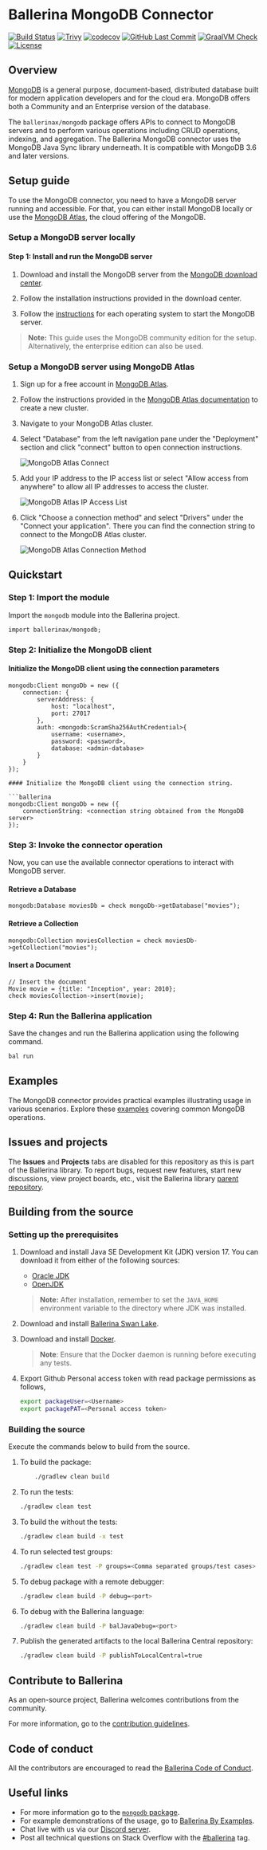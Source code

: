 # Ballerina MongoDB Connector

[![Build Status](https://github.com/ballerina-platform/module-ballerinax-mongodb/workflows/CI/badge.svg)](https://github.com/ballerina-platform/module-ballerinax-mongodb/actions?query=workflow%3ACI)
[![Trivy](https://github.com/ballerina-platform/module-ballerinax-mongodb/actions/workflows/trivy-scan.yml/badge.svg)](https://github.com/ballerina-platform/module-ballerinax-mongodb/actions/workflows/trivy-scan.yml)
[![codecov](https://codecov.io/gh/ballerina-platform/module-ballerinax-mongodb/branch/master/graph/badge.svg)](https://codecov.io/gh/ballerina-platform/module-ballerinax-mongodb)
[![GitHub Last Commit](https://img.shields.io/github/last-commit/ballerina-platform/module-ballerinax-mongodb.svg)](https://github.com/ballerina-platform/module-ballerinax-mongodb/commits/master)
[![GraalVM Check](https://github.com/ballerina-platform/module-ballerinax-mongodb/actions/workflows/build-with-bal-test-native.yml/badge.svg)](https://github.com/ballerina-platform/module-ballerinax-mongodb/actions/workflows/build-with-bal-test-native.yml)
[![License](https://img.shields.io/badge/License-Apache%202.0-blue.svg)](https://opensource.org/licenses/Apache-2.0)

## Overview

[MongoDB](https://docs.mongodb.com/v4.2/) is a general purpose, document-based, distributed database built for modern application developers and for the cloud era. MongoDB offers both a Community and an Enterprise version of the database.

The `ballerinax/mongodb` package offers APIs to connect to MongoDB servers and to perform various operations including CRUD operations, indexing, and aggregation. The Ballerina MongoDB connector uses the MongoDB Java Sync library underneath. It is compatible with MongoDB 3.6 and later versions.

## Setup guide

To use the MongoDB connector, you need to have a MongoDB server running and accessible. For that, you can either install MongoDB locally or use the [MongoDB Atlas](https://www.mongodb.com/cloud/atlas/register), the cloud offering of the MongoDB.

### Setup a MongoDB server locally

#### Step 1: Install and run the MongoDB server

1. Download and install the MongoDB server from the [MongoDB download center](https://www.mongodb.com/try/download/community).

2. Follow the installation instructions provided in the download center.

3. Follow the [instructions](https://www.mongodb.com/docs/manual/administration/install-community/#std-label-install-mdb-community-edition) for each operating system to start the MongoDB server.

> **Note:** This guide uses the MongoDB community edition for the setup. Alternatively, the enterprise edition can also be used.

### Setup a MongoDB server using MongoDB Atlas

1. Sign up for a free account in [MongoDB Atlas](https://www.mongodb.com/cloud/atlas/register).

2. Follow the instructions provided in the [MongoDB Atlas documentation](https://docs.atlas.mongodb.com/getting-started/) to create a new cluster.

3. Navigate to your MongoDB Atlas cluster.

4. Select "Database" from the left navigation pane under the "Deployment" section and click "connect" button to open connection instructions.

    ![MongoDB Atlas Connect](https://raw.githubusercontent.com/ballerina-platform/module-ballerinax-mongodb/master/docs/setup/resources/mongodb-atlas-connect.png)

5. Add your IP address to the IP access list or select "Allow access from anywhere" to allow all IP addresses to access the cluster.

    ![MongoDB Atlas IP Access List](https://raw.githubusercontent.com/ballerina-platform/module-ballerinax-mongodb/master/docs/setup/resources/mongodb-atlas-ip-access-list.png)

6. Click "Choose a connection method" and select "Drivers" under the "Connect your application". There you can find the connection string to connect to the MongoDB Atlas cluster.

    ![MongoDB Atlas Connection Method](https://raw.githubusercontent.com/ballerina-platform/module-ballerinax-mongodb/master/docs/setup/resources/mongodb-atlas-connection-method.png)

## Quickstart

### Step 1: Import the module

Import the `mongodb` module into the Ballerina project.

```ballerina
import ballerinax/mongodb;
```

### Step 2: Initialize the MongoDB client

#### Initialize the MongoDB client using the connection parameters

```ballerina
mongodb:Client mongoDb = new ({
    connection: {
        serverAddress: {
            host: "localhost",
            port: 27017
        },
        auth: <mongodb:ScramSha256AuthCredential>{
            username: <username>,
            password: <password>,
            database: <admin-database>
        }
    }
});

#### Initialize the MongoDB client using the connection string.

```ballerina
mongodb:Client mongoDb = new ({
    connectionString: <connection string obtained from the MongoDB server>
});
```

### Step 3: Invoke the connector operation

Now, you can use the available connector operations to interact with MongoDB server.

#### Retrieve a Database

```ballerina
mongodb:Database moviesDb = check mongoDb->getDatabase("movies");
```

#### Retrieve a Collection

```ballerina
mongodb:Collection moviesCollection = check moviesDb->getCollection("movies");
```

#### Insert a Document

```ballerina
// Insert the document
Movie movie = {title: "Inception", year: 2010};
check moviesCollection->insert(movie);
```

### Step 4: Run the Ballerina application

Save the changes and run the Ballerina application using the following command.

```bash
bal run
```

## Examples

The MongoDB connector provides practical examples illustrating usage in various scenarios. Explore these [examples](https://github.com/ballerina-platform/module-ballerinax-mongodb/tree/master/examples/) covering common MongoDB operations.

## Issues and projects

The **Issues** and **Projects** tabs are disabled for this repository as this is part of the Ballerina library. To report bugs, request new features, start new discussions, view project boards, etc., visit the Ballerina library [parent repository](https://github.com/ballerina-platform/ballerina-library).

## Building from the source

### Setting up the prerequisites

1. Download and install Java SE Development Kit (JDK) version 17. You can download it from either of the following sources:

    * [Oracle JDK](https://www.oracle.com/java/technologies/downloads/)
    * [OpenJDK](https://adoptium.net/)

   > **Note:** After installation, remember to set the `JAVA_HOME` environment variable to the directory where JDK was installed.

2. Download and install [Ballerina Swan Lake](https://ballerina.io/).

3. Download and install [Docker](https://www.docker.com/get-started).

   > **Note**: Ensure that the Docker daemon is running before executing any tests.

4. Export Github Personal access token with read package permissions as follows,

    ```bash
    export packageUser=<Username>
    export packagePAT=<Personal access token>
    ```

### Building the source

Execute the commands below to build from the source.

1. To build the package:

    ```bash
        ./gradlew clean build
    ```

2. To run the tests:

   ```bash
   ./gradlew clean test
   ```

3. To build the without the tests:

   ```bash
   ./gradlew clean build -x test
   ```

4. To run selected test groups:

   ```bash
   ./gradlew clean test -P groups=<Comma separated groups/test cases>
   ```

5. To debug package with a remote debugger:

   ```bash
   ./gradlew clean build -P debug=<port>
   ```

6. To debug with the Ballerina language:

   ```bash
   ./gradlew clean build -P balJavaDebug=<port>
   ```

7. Publish the generated artifacts to the local Ballerina Central repository:

    ```bash
    ./gradlew clean build -P publishToLocalCentral=true
    ```

## Contribute to Ballerina

As an open-source project, Ballerina welcomes contributions from the community.

For more information, go to the [contribution guidelines](https://github.com/ballerina-platform/ballerina-lang/blob/master/CONTRIBUTING.md).

## Code of conduct

All the contributors are encouraged to read the [Ballerina Code of Conduct](https://ballerina.io/code-of-conduct).

## Useful links

* For more information go to the [`mongodb` package](https://lib.ballerina.io/ballerinax/mongodb/latest).
* For example demonstrations of the usage, go to [Ballerina By Examples](https://ballerina.io/learn/by-example/).
* Chat live with us via our [Discord server](https://discord.gg/ballerinalang).
* Post all technical questions on Stack Overflow with the [#ballerina](https://stackoverflow.com/questions/tagged/ballerina) tag.
